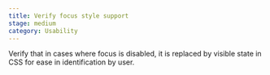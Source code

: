 ```yaml
---
title: Verify focus style support
stage: medium
category: Usability
---
```


Verify that in cases where focus is disabled, it is replaced by visible state in CSS for ease in identification by user.
